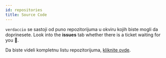 ```yaml
---
id: repositories
title: Source Code
---
```


`verdaccio` se sastoji od puno repozitorijuma u okviru kojih biste mogli da doprinesete. Look into the **issues** tab whether there is a ticket waiting for you 🤠.

Da biste videli kompletnu listu repozitorijuma, [kliknite ovde](https://github.com/verdaccio/verdaccio/wiki/Repositories).

